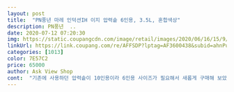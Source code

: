 ```yaml
---
layout: post 
title:  "PN풍년 마레 인덕션IH 이지 압력솥 6인용, 3.5L, 혼합색상" 
description: PN풍년  ..
date: 2020-07-12 07:20:30 
img: https://static.coupangcdn.com/image/retail/images/2020/06/16/15/9/aa01f949-05ee-444a-b312-4c4fc58185e6.jpg 
linkUrl: https://link.coupang.com/re/AFFSDP?lptag=AF3600438&subid=ahnPublicAsk&pageKey=1708478440&itemId=2907572259&vendorItemId=70896321906&traceid=V0-113-45e14170eb993397 
categories: [1013] 
color: 7E57C2 
price: 65000 
author: Ask View Shop 
cont:  "기존에 사용하던 압력솥이 10인용이라 6인용 사이즈가 필요해서 새롭게 구매해 보았습니다.<br/><br/>기존에 사용하던 풍년 압력솥이 한 6년은 된거같은데, 새것처럼 밥도 잘 되고 고장도 안나더라고요.<br/> 심지어 신호추 불량으로 AS까지 맡겼었는데 바로 새 부품으로 교환해주어서 새것처럼 또 사용하고 있습니다.<br/><br/>몸통이 볼록해서 그런지 보기보다 용량이 작지는 않더라구요! 닭 두 마리정도?<br/>무튼! 받자마자 연마제 제거하구 세척하구 말려놨어요 주말에 쓰려고 했는데 빨리 와서 닭크기도 맞게 살 수 있고 좋네요.<br/> 동골동골하니 귀여운데 스텐압력솥이라서 오래 쓸 수 있을 것 같아요ㅎㅎㅎ 이따 엄마오는데 엄마 반응도 궁금하네요ㅎㅎㅎㅎㅎ<br/>밥 바로 해봤는데 정말 훌륭하네요 역시 압력솥은 풍년이다 싶어요.<br/> 추천합니다!<br/>사실 저희 집은 알루미늄 압력솥 쓰는데 할머니가 그것보다 이게 더 예쁘다고 씻기 편하겠다고 말씀하시더라구요 ㅋㅋㅋㅋ 그 몸통 아랫쪽이 살짝 볼록하니 예쁘다구! 삼계탕하려고 샀는데 할머니가 좋아하시니 손녀로서 뿌듯했어요<br/>십년뒤에 다시 사고 후기쓸게요 ㅎ<br/>아! 글구 무엇보다 좋았던게 그 뚜껑 안 쪽에 추부분이랑 김빠지는 부분이 매끈하다고 해야하나 아무튼 씻기 편하게 되어 있더라구요 안전과민증인 저에게는 아주 굳굳 이에요 특히 삼계탕은 기름기가 많아 사실 째끔 불안했거든여... <br/>ㅎㅎㅎ<br/>엄마가 인덕션에서도 압력솥으로 밥할 수 있어서 다행이라고 좋아하셨어요.<br/><br/>열었는데 스텐압력솥 특유의 빤딱빤딱함이 너무 예뻐요!!<br/>옛날에 쓰던 거랑 크게 달라진게 있다면 손잡이인데 디자인은 더 낫네요.<br/><br/>이사를 할때 압력밥솥을 제일 먼저 집에 들이면, 부자 된다는 속설을 믿고 구매하였습니다.<br/><br/>일단 스텐은 연마제 닦아내는게 일이라 도착하자마자 키친타올에 식용류 둘러서 안쪽부터 꼼꼼히 다 닦아 냈습니다.<br/> 한 세번에서 네번정도 닦으니 더이상 묻어나오지 않더라고요.<br/> (열심히 닦았네요 ^^;;;) 베이킹 소다랑 식초넣고 끓여주니 아주 깔끔합니다^^<br/>저도 어릴때부터 압력솥으로만 밥을 먹어서 그런지 풍년압력솥 특유의 촉촉한 밥맛이 제일 맛있는 것 같아요.<br/><br/>집에서 보던 풍년압력솥이 분명 십년쯤 된 것 같은데 고장나지도 않아서 엄마가 버릴 생각도 안 하고 있던거 인덕션으로 바꾸게 되면서 겨우겨우 바꿨습니다.<br/><br/>핸드폰은 제가 질리기도 전에 폰이 먼저 돌아가시는데 이건 제가 제발 고장좀 나 달라고 고사를 지내네요.<br/> 튼튼한 거 하나는 장담.<br/>.<br/><br/>" 
---
```

